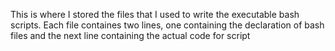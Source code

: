This is where I stored the files that I used to write the executable bash scripts.
Each file containes two lines, one containing the declaration of bash files and the next line containing the actual code for script
